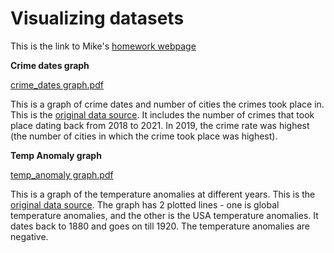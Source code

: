 # Visualizing datasets

This is the link to Mike's [homework webpage](https://github.com/mikeizbicki/cmc-csci040/tree/2021fall/hw_02)

**Crime dates graph** 

[crime_dates graph.pdf](https://github.com/armaanac/Hw_02/files/7422946/crime_dates.graph.pdf)

This is a graph of crime dates and number of cities the crimes took place in. This is the [original data source](https://raw.githubusercontent.com/armaanac/Hw_02/main/crimes_street_dates.json). It includes the number of crimes that took place dating back from 2018 to 2021. In 2019, the crime rate was highest (the number of cities in which the crime took place was highest).

**Temp Anomaly graph** 

[temp_anomaly graph.pdf](https://github.com/armaanac/Hw_02/files/7422997/temp_anomaly.graph.pdf)

This is a graph of the temperature anomalies at different years. This is the [original data source](https://raw.githubusercontent.com/armaanac/Hw_02/main/global_temp_anomaly.json). The graph has 2 plotted lines - one is global temperature anomalies, and the other is the USA temperature anomalies. It dates back to 1880 and goes on till 1920. The temperature anomalies are negative.


